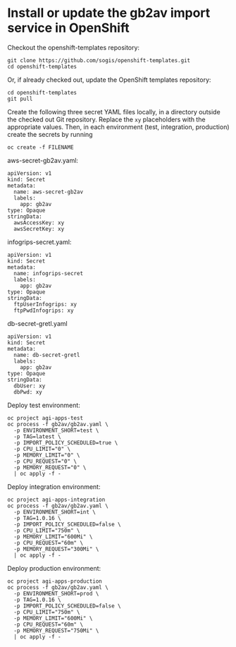 # Install or update the gb2av import service in OpenShift

Checkout the openshift-templates repository:

```
git clone https://github.com/sogis/openshift-templates.git
cd openshift-templates
```

Or, if already checked out, update the OpenShift templates repository:

```
cd openshift-templates
git pull
```

Create the following three secret YAML files locally,
in a directory outside the checked out Git repository.
Replace the `xy` placeholders with the appropriate values.
Then, in each environment (test, integration, production)
create the secrets by running

```
oc create -f FILENAME
```

aws-secret-gb2av.yaml:

```
apiVersion: v1
kind: Secret
metadata:
  name: aws-secret-gb2av
  labels:
    app: gb2av
type: Opaque
stringData:
  awsAccessKey: xy
  awsSecretKey: xy
```

infogrips-secret.yaml:

```
apiVersion: v1
kind: Secret
metadata:
  name: infogrips-secret
  labels:
    app: gb2av
type: Opaque
stringData:
  ftpUserInfogrips: xy
  ftpPwdInfogrips: xy
```

db-secret-gretl.yaml

```
apiVersion: v1
kind: Secret
metadata:
  name: db-secret-gretl
  labels:
    app: gb2av
type: Opaque
stringData:
  dbUser: xy
  dbPwd: xy
```

Deploy test environment:

```
oc project agi-apps-test
oc process -f gb2av/gb2av.yaml \
  -p ENVIRONMENT_SHORT=test \
  -p TAG=latest \
  -p IMPORT_POLICY_SCHEDULED=true \
  -p CPU_LIMIT="0" \
  -p MEMORY_LIMIT="0" \
  -p CPU_REQUEST="0" \
  -p MEMORY_REQUEST="0" \
  | oc apply -f -
```

Deploy integration environment:

```
oc project agi-apps-integration
oc process -f gb2av/gb2av.yaml \
  -p ENVIRONMENT_SHORT=int \
  -p TAG=1.0.16 \
  -p IMPORT_POLICY_SCHEDULED=false \
  -p CPU_LIMIT="750m" \
  -p MEMORY_LIMIT="600Mi" \
  -p CPU_REQUEST="60m" \
  -p MEMORY_REQUEST="300Mi" \
  | oc apply -f -
```

Deploy production environment:

```
oc project agi-apps-production
oc process -f gb2av/gb2av.yaml \
  -p ENVIRONMENT_SHORT=prod \
  -p TAG=1.0.16 \
  -p IMPORT_POLICY_SCHEDULED=false \
  -p CPU_LIMIT="750m" \
  -p MEMORY_LIMIT="600Mi" \
  -p CPU_REQUEST="60m" \
  -p MEMORY_REQUEST="750Mi" \
  | oc apply -f -
```
